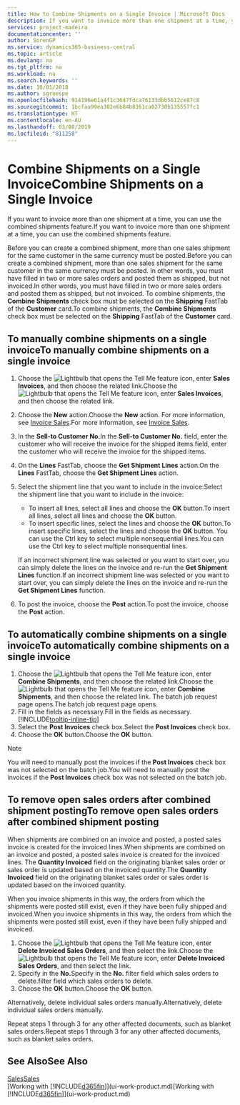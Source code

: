 ```yaml
---
title: How to Combine Shipments on a Single Invoice | Microsoft Docs
description: If you want to invoice more than one shipment at a time, you can use the combined shipments feature.
services: project-madeira
documentationcenter: ''
author: SorenGP
ms.service: dynamics365-business-central
ms.topic: article
ms.devlang: na
ms.tgt_pltfrm: na
ms.workload: na
ms.search.keywords: ''
ms.date: 10/01/2018
ms.author: sgroespe
ms.openlocfilehash: 914196e61a4f1c3647fdca76133dbb5612ce87c8
ms.sourcegitcommit: 1bcfaa99ea302e6b84b8361ca02730b135557fc1
ms.translationtype: HT
ms.contentlocale: en-AU
ms.lasthandoff: 03/08/2019
ms.locfileid: "811258"
---
```

# <a name="combine-shipments-on-a-single-invoice"></a><span data-ttu-id="29b0e-103">Combine Shipments on a Single Invoice</span><span class="sxs-lookup"><span data-stu-id="29b0e-103">Combine Shipments on a Single Invoice</span></span>
<span data-ttu-id="29b0e-104">If you want to invoice more than one shipment at a time, you can use the combined shipments feature.</span><span class="sxs-lookup"><span data-stu-id="29b0e-104">If you want to invoice more than one shipment at a time, you can use the combined shipments feature.</span></span>  

 <span data-ttu-id="29b0e-105">Before you can create a combined shipment, more than one sales shipment for the same customer in the same currency must be posted.</span><span class="sxs-lookup"><span data-stu-id="29b0e-105">Before you can create a combined shipment, more than one sales shipment for the same customer in the same currency must be posted.</span></span> <span data-ttu-id="29b0e-106">In other words, you must have filled in two or more sales orders and posted them as shipped, but not invoiced.</span><span class="sxs-lookup"><span data-stu-id="29b0e-106">In other words, you must have filled in two or more sales orders and posted them as shipped, but not invoiced.</span></span> <span data-ttu-id="29b0e-107">To combine shipments, the **Combine Shipments** check box must be selected on the **Shipping** FastTab of the **Customer** card.</span><span class="sxs-lookup"><span data-stu-id="29b0e-107">To combine shipments, the **Combine Shipments** check box must be selected on the **Shipping** FastTab of the **Customer** card.</span></span>  

## <a name="to-manually-combine-shipments-on-a-single-invoice"></a><span data-ttu-id="29b0e-108">To manually combine shipments on a single invoice</span><span class="sxs-lookup"><span data-stu-id="29b0e-108">To manually combine shipments on a single invoice</span></span>  
1. <span data-ttu-id="29b0e-109">Choose the ![Lightbulb that opens the Tell Me feature](media/ui-search/search_small.png "Tell me what you want to do") icon, enter **Sales Invoices**, and then choose the related link.</span><span class="sxs-lookup"><span data-stu-id="29b0e-109">Choose the ![Lightbulb that opens the Tell Me feature](media/ui-search/search_small.png "Tell me what you want to do") icon, enter **Sales Invoices**, and then choose the related link.</span></span>  
2. <span data-ttu-id="29b0e-110">Choose the **New** action.</span><span class="sxs-lookup"><span data-stu-id="29b0e-110">Choose the **New** action.</span></span> <span data-ttu-id="29b0e-111">For more information, see [Invoice Sales](sales-how-invoice-sales.md).</span><span class="sxs-lookup"><span data-stu-id="29b0e-111">For more information, see [Invoice Sales](sales-how-invoice-sales.md).</span></span>
3. <span data-ttu-id="29b0e-112">In the **Sell-to Customer No.**</span><span class="sxs-lookup"><span data-stu-id="29b0e-112">In the **Sell-to Customer No.**</span></span> <span data-ttu-id="29b0e-113">field, enter the customer who will receive the invoice for the shipped items.</span><span class="sxs-lookup"><span data-stu-id="29b0e-113">field, enter the customer who will receive the invoice for the shipped items.</span></span>  
4. <span data-ttu-id="29b0e-114">On the **Lines** FastTab, choose the **Get Shipment Lines** action.</span><span class="sxs-lookup"><span data-stu-id="29b0e-114">On the **Lines** FastTab, choose the **Get Shipment Lines** action.</span></span>  
5. <span data-ttu-id="29b0e-115">Select the shipment line that you want to include in the invoice:</span><span class="sxs-lookup"><span data-stu-id="29b0e-115">Select the shipment line that you want to include in the invoice:</span></span>  

    - <span data-ttu-id="29b0e-116">To insert all lines, select all lines and choose the **OK** button.</span><span class="sxs-lookup"><span data-stu-id="29b0e-116">To insert all lines, select all lines and choose the **OK** button.</span></span>  
    - <span data-ttu-id="29b0e-117">To insert specific lines, select the lines and choose the **OK** button.</span><span class="sxs-lookup"><span data-stu-id="29b0e-117">To insert specific lines, select the lines and choose the **OK** button.</span></span> <span data-ttu-id="29b0e-118">You can use the Ctrl key to select multiple nonsequential lines.</span><span class="sxs-lookup"><span data-stu-id="29b0e-118">You can use the Ctrl key to select multiple nonsequential lines.</span></span>  

    <span data-ttu-id="29b0e-119">If an incorrect shipment line was selected or you want to start over, you can simply delete the lines on the invoice and re-run the **Get Shipment Lines** function.</span><span class="sxs-lookup"><span data-stu-id="29b0e-119">If an incorrect shipment line was selected or you want to start over, you can simply delete the lines on the invoice and re-run the **Get Shipment Lines** function.</span></span>  
7. <span data-ttu-id="29b0e-120">To post the invoice, choose the **Post** action.</span><span class="sxs-lookup"><span data-stu-id="29b0e-120">To post the invoice, choose the **Post** action.</span></span>  

## <a name="to-automatically-combine-shipments-on-a-single-invoice"></a><span data-ttu-id="29b0e-121">To automatically combine shipments on a single invoice</span><span class="sxs-lookup"><span data-stu-id="29b0e-121">To automatically combine shipments on a single invoice</span></span>  
1. <span data-ttu-id="29b0e-122">Choose the ![Lightbulb that opens the Tell Me feature](media/ui-search/search_small.png "Tell me what you want to do") icon, enter **Combine Shipments**, and then choose the related link.</span><span class="sxs-lookup"><span data-stu-id="29b0e-122">Choose the ![Lightbulb that opens the Tell Me feature](media/ui-search/search_small.png "Tell me what you want to do") icon, enter **Combine Shipments**, and then choose the related link.</span></span> <span data-ttu-id="29b0e-123">The batch job request page opens.</span><span class="sxs-lookup"><span data-stu-id="29b0e-123">The batch job request page opens.</span></span>  
2. <span data-ttu-id="29b0e-124">Fill in the fields as necessary.</span><span class="sxs-lookup"><span data-stu-id="29b0e-124">Fill in the fields as necessary.</span></span> [!INCLUDE[tooltip-inline-tip](includes/tooltip-inline-tip_md.md)]
3. <span data-ttu-id="29b0e-125">Select the **Post Invoices** check box.</span><span class="sxs-lookup"><span data-stu-id="29b0e-125">Select the **Post Invoices** check box.</span></span>  
4.  <span data-ttu-id="29b0e-126">Choose the **OK** button.</span><span class="sxs-lookup"><span data-stu-id="29b0e-126">Choose the **OK** button.</span></span>  

> [!NOTE]  
>  <span data-ttu-id="29b0e-127">You will need to manually post the invoices if the **Post Invoices** check box was not selected on the batch job.</span><span class="sxs-lookup"><span data-stu-id="29b0e-127">You will need to manually post the invoices if the **Post Invoices** check box was not selected on the batch job.</span></span>  

## <a name="to-remove-open-sales-orders-after-combined-shipment-posting"></a><span data-ttu-id="29b0e-128">To remove open sales orders after combined shipment posting</span><span class="sxs-lookup"><span data-stu-id="29b0e-128">To remove open sales orders after combined shipment posting</span></span> 
<span data-ttu-id="29b0e-129">When shipments are combined on an invoice and posted, a posted sales invoice is created for the invoiced lines.</span><span class="sxs-lookup"><span data-stu-id="29b0e-129">When shipments are combined on an invoice and posted, a posted sales invoice is created for the invoiced lines.</span></span> <span data-ttu-id="29b0e-130">The **Quantity Invoiced** field on the originating blanket sales order or sales order is updated based on the invoiced quantity.</span><span class="sxs-lookup"><span data-stu-id="29b0e-130">The **Quantity Invoiced** field on the originating blanket sales order or sales order is updated based on the invoiced quantity.</span></span>  

<span data-ttu-id="29b0e-131">When you invoice shipments in this way, the orders from which the shipments were posted still exist, even if they have been fully shipped and invoiced.</span><span class="sxs-lookup"><span data-stu-id="29b0e-131">When you invoice shipments in this way, the orders from which the shipments were posted still exist, even if they have been fully shipped and invoiced.</span></span>   

1. <span data-ttu-id="29b0e-132">Choose the ![Lightbulb that opens the Tell Me feature](media/ui-search/search_small.png "Tell me what you want to do") icon, enter **Delete Invoiced Sales Orders**, and then select the link.</span><span class="sxs-lookup"><span data-stu-id="29b0e-132">Choose the ![Lightbulb that opens the Tell Me feature](media/ui-search/search_small.png "Tell me what you want to do") icon, enter **Delete Invoiced Sales Orders**, and then select the link.</span></span>  
2. <span data-ttu-id="29b0e-133">Specify in the **No.**</span><span class="sxs-lookup"><span data-stu-id="29b0e-133">Specify in the **No.**</span></span> <span data-ttu-id="29b0e-134">filter field which sales orders to delete.</span><span class="sxs-lookup"><span data-stu-id="29b0e-134">filter field which sales orders to delete.</span></span>  
3. <span data-ttu-id="29b0e-135">Choose the **OK** button.</span><span class="sxs-lookup"><span data-stu-id="29b0e-135">Choose the **OK** button.</span></span>  

<span data-ttu-id="29b0e-136">Alternatively, delete individual sales orders manually.</span><span class="sxs-lookup"><span data-stu-id="29b0e-136">Alternatively, delete individual sales orders manually.</span></span>  

<span data-ttu-id="29b0e-137">Repeat steps 1 through 3 for any other affected documents, such as blanket sales orders.</span><span class="sxs-lookup"><span data-stu-id="29b0e-137">Repeat steps 1 through 3 for any other affected documents, such as blanket sales orders.</span></span>

## <a name="see-also"></a><span data-ttu-id="29b0e-138">See Also</span><span class="sxs-lookup"><span data-stu-id="29b0e-138">See Also</span></span>  
[<span data-ttu-id="29b0e-139">Sales</span><span class="sxs-lookup"><span data-stu-id="29b0e-139">Sales</span></span>](sales-manage-sales.md)  
<span data-ttu-id="29b0e-140">[Working with [!INCLUDE[d365fin](includes/d365fin_md.md)]](ui-work-product.md)</span><span class="sxs-lookup"><span data-stu-id="29b0e-140">[Working with [!INCLUDE[d365fin](includes/d365fin_md.md)]](ui-work-product.md)</span></span>
